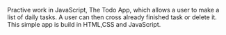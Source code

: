 Practive work in JavaScript, The Todo App, which allows a user to make a list of daily tasks. A user can then cross already finished task or delete it.
This simple app is build in HTML,CSS and JavaScript.

